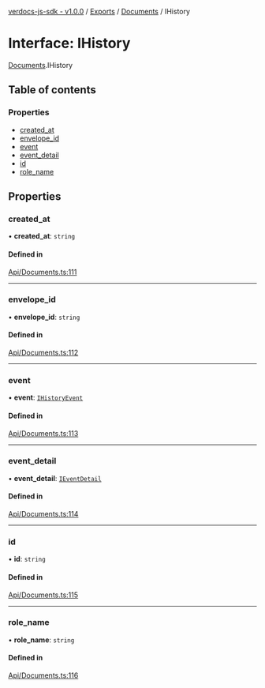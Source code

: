[verdocs-js-sdk - v1.0.0](../README.md) / [Exports](../modules.md) / [Documents](../modules/Documents.md) / IHistory

# Interface: IHistory

[Documents](../modules/Documents.md).IHistory

## Table of contents

### Properties

- [created_at](Documents.IHistory.md#created_at)
- [envelope_id](Documents.IHistory.md#envelope_id)
- [event](Documents.IHistory.md#event)
- [event_detail](Documents.IHistory.md#event_detail)
- [id](Documents.IHistory.md#id)
- [role_name](Documents.IHistory.md#role_name)

## Properties

### created\_at

• **created\_at**: `string`

#### Defined in

[Api/Documents.ts:111](https://github.com/Verdocs/js-sdk/blob/a85c709/src/Api/Documents.ts#L111)

___

### envelope\_id

• **envelope\_id**: `string`

#### Defined in

[Api/Documents.ts:112](https://github.com/Verdocs/js-sdk/blob/a85c709/src/Api/Documents.ts#L112)

___

### event

• **event**: [`IHistoryEvent`](../modules/Documents.md#ihistoryevent)

#### Defined in

[Api/Documents.ts:113](https://github.com/Verdocs/js-sdk/blob/a85c709/src/Api/Documents.ts#L113)

___

### event\_detail

• **event\_detail**: [`IEventDetail`](../modules/Documents.md#ieventdetail)

#### Defined in

[Api/Documents.ts:114](https://github.com/Verdocs/js-sdk/blob/a85c709/src/Api/Documents.ts#L114)

___

### id

• **id**: `string`

#### Defined in

[Api/Documents.ts:115](https://github.com/Verdocs/js-sdk/blob/a85c709/src/Api/Documents.ts#L115)

___

### role\_name

• **role\_name**: `string`

#### Defined in

[Api/Documents.ts:116](https://github.com/Verdocs/js-sdk/blob/a85c709/src/Api/Documents.ts#L116)
